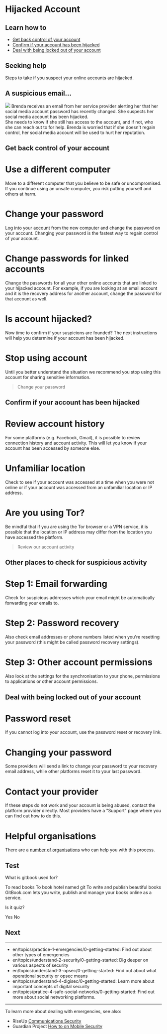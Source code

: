 # Hijacked Account
## Learn how to

- [Get back control of your account](en/topics/practice-1-emergencies/2-account-hijacked/3-1-learn.md)
- [Confirm if your account has been hijacked](en/topics/practice-1-emergencies/2-account-hijacked/3-2-learn.md)
- [Deal with being locked out of your account](en/topics/practice-1-emergencies/2-account-hijacked/3-4-learn.md)



## Seeking help

Steps to take if you suspect your online accounts are hijacked.



## A suspicious email...
![](scenario1.svg,scenario2.svg)
Brenda receives an email from her service provider alerting her that her social media account password has recently changed. She suspects her social media account has been hijacked.
<br>
She needs to know if she still has access to the account, and if not, who she can reach out to for help. Brenda is worried that if she doesn't regain control, her social media account will be used to hurt her reputation.



## Get back control of your account

# Use a different computer
Move to a different computer that you believe to be safe or uncompromised. If you continue using an unsafe computer, you risk putting yourself and others at harm.
<br>
# Change your password
Log into your account from the new computer and change the password on your account. Changing your password is the fastest way to regain control of your account.
<br>
# Change passwords for linked accounts
Change the passwords for all your other online accounts that are linked to your hijacked account. For example, if you are looking at an email account and it is the recovery address for another account, change the password for that account as well.
<br>
# Is account hijacked?
Now time to confirm if your suspicions are founded? The next instructions will help you determine if your account has been hijacked.
<br>
# Stop using account
Until you better understand the situation we recommend you stop using this account for sharing sensitive information.
<br>
> Change your password



## Confirm if your account has been hijacked

# Review account history
For some platforms (e.g. Facebook, Gmail), it is possible to review connection history and account activity. This will let you know if your account has been accessed by someone else.
<br>
# Unfamiliar location
Check to see if your account was accessed at a time when you were not online or if your account was accessed from an unfamiliar location or IP address.
<br>
# Are you using Tor?
Be mindful that if you are using the Tor browser or a VPN service, it is possible that the location or IP address may differ from the location you have accessed the platform.
<br>
> Review our account activity



## Other places to check for suspicious activity

# Step 1: Email forwarding
Check for suspicious addresses which your email might be automatically forwarding your emails to.
<br>
# Step 2: Password recovery
Also check email addresses or phone numbers listed when you're resetting your password (this might be called password recovery settings).
<br>
# Step 3: Other account permissions
Also look at the settings for the synchronisation to your phone, permissions to applications or other account permissions.



## Deal with being locked out of your account

# Password reset
If you cannot log into your account, use the password reset or recovery link.
<br>
# Changing your password
Some providers will send a link to change your password to your recovery email address, while other platforms reset it to your last password.
<br>
# Contact your provider
If these steps do not work and your account is being abused, contact the platform provider directly. Most providers have a "Support" page where you can find out how to do this.
<br>
# Helpful organisations
There are a [number of organisations](en/topics/practice-1-emergencies/1-seeking-help/3-5-learn.md) who can help you with this process.
<br>
>   



## Test

<quiz name="Gitbook Quiz">
    <question multiple>
        <p>What is gitbook used for?</p>
        <answer correct>To read books</answer>
        <answer>To book hotel named git</answer>
        <answer correct>To write and publish beautiful books</answer>
        <explanation>GitBook.com lets you write, publish and manage your books online as a service.</explanation>
    </question>
    <question>
        <p>Is it quiz?</p>
        <answer correct>Yes</answer>
        <answer>No</answer>
    </question>
</quiz>


## Next

---
- en/topics/practice-1-emergencies/0-getting-started: Find out about other types of emergencies
- en/topics/understand-2-security/0-getting-started: Dig deeper on various aspects of security
- en/topics/understand-3-opsec/0-getting-started: Find out about what operational security or opsec means
- en/topics/understand-4-digisec/0-getting-started: Learn more about important concepts of digital security
- en/topics/pratice-4-safe-social-networks/0-getting-started: Find out more about social networking platforms.
---
To learn more about dealing with emergencies, see also:
 * RiseUp [Communications Security](https://help.riseup.net/en/security)
 * Guardian Project [How to on Mobile Security](https://guardianproject.info/howto/)



